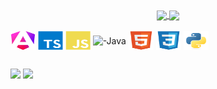 <div align="center">
  <a href="https://github.com/cyclews/github-readme-stats">
    <img height=200 align="center" src="https://github-readme-stats.vercel.app/api?username=cyclews&theme=dark&show_icons=true" />
  </a>
  
  <a href="https://github.com/cyclews/convoychat">
    <img height=200 align="center" src="https://github-readme-stats.vercel.app/api/top-langs?username=cyclews&layout=compact&langs_count=8&card_width=320&theme=dark" />
  </a>
</div>

<div style="display: inline_block"><br>
  <img align="center" alt="-Ts" height="30" width="40" src="https://raw.githubusercontent.com/devicons/devicon/master/icons/angular/angular-original.svg">
  <img align="center" alt="-Ts" height="30" width="40" src="https://raw.githubusercontent.com/devicons/devicon/master/icons/typescript/typescript-original.svg">
  <img align="center" alt="-Js" height="30" width="40" src="https://raw.githubusercontent.com/devicons/devicon/master/icons/javascript/javascript-plain.svg">
  <img align="center" alt="-Java" height="30" width="40" src="https://cdn.jsdelivr.net/gh/devicons/devicon/icons/java/java-original.svg">
  <img align="center" alt="-HTML" height="30" width="40" src="https://raw.githubusercontent.com/devicons/devicon/master/icons/html5/html5-original.svg">
  <img align="center" alt="-CSS" height="30" width="40" src="https://raw.githubusercontent.com/devicons/devicon/master/icons/css3/css3-original.svg">
  <img align="center" alt="-Python" height="30" width="40" src="https://raw.githubusercontent.com/devicons/devicon/master/icons/python/python-original.svg">
</div>

##

<!--[![CycleWs's github activity graph](https://github-readme-activity-graph.vercel.app/graph?username=cyclews&theme=github-compact)](https://github.com/cyclews/github-readme-activity-graph) -->

<div> 
  <a href = "mailto:joaohlspj@gmail.com"><img src="https://img.shields.io/badge/Gmail-D14836?style=for-the-badge&logo=gmail&logoColor=white" target="_blank"></a>
  <a href="https://www.linkedin.com/in/joão-henrique-lima-santiago-pereira-082b4424a/" target="_blank"><img src="https://img.shields.io/badge/LinkedIn-0077B5?style=for-the-badge&logo=linkedin&logoColor=white" target="_blank"></a>

